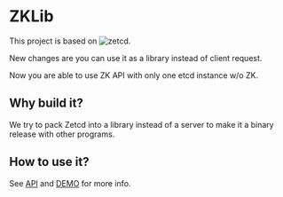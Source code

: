 # ZKLib

This project is based on ![zetcd](https://github.com/etcd-io/zetcd). 

New changes are you can use it as a library instead of client request. 

Now you are able to use ZK API with only one etcd instance w/o ZK. 

## Why build it?
We try to pack Zetcd into a library instead of a server to make it a binary release with other programs. 


## How to use it?
See [API](./zjetcd_lib.go) and [DEMO](./zjetcd_lib_test.go) for more info.  
